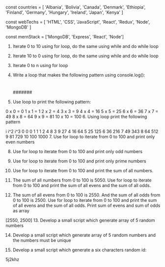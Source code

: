 const countries = [
  'Albania',
  'Bolivia',
  'Canada',
  'Denmark',
  'Ethiopia',
  'Finland',
  'Germany',
  'Hungary',
  'Ireland',
  'Japan',
  'Kenya'
]

const webTechs = [
  'HTML',
  'CSS',
  'JavaScript',
  'React',
  'Redux',
  'Node',
  'MongoDB'
]

const mernStack = ['MongoDB', 'Express', 'React', 'Node']

1. Iterate 0 to 10 using for loop, do the same using while and do while loop

2. Iterate 10 to 0 using for loop, do the same using while and do while loop

3. Iterate 0 to n using for loop

4. Write a loop that makes the following pattern using console.log():

    #
    ##
    ###
    ####
    #####
    ######
    #######
5. Use loop to print the following pattern:

0 x 0 = 0
1 x 1 = 1
2 x 2 = 4
3 x 3 = 9
4 x 4 = 16
5 x 5 = 25
6 x 6 = 36
7 x 7 = 49
8 x 8 = 64
9 x 9 = 81
10 x 10 = 100
6. Using loop print the following pattern

 i    i^2   i^3
 0    0     0
 1    1     1
 2    4     8
 3    9     27
 4    16    64
 5    25    125
 6    36    216
 7    49    343
 8    64    512
 9    81    729
 10   100   1000
7. Use for loop to iterate from 0 to 100 and print only even numbers

8. Use for loop to iterate from 0 to 100 and print only odd numbers

9. Use for loop to iterate from 0 to 100 and print only prime numbers

10. Use for loop to iterate from 0 to 100 and print the sum of all numbers.

11. The sum of all numbers from 0 to 100 is 5050.
Use for loop to iterate from 0 to 100 and print the sum of all evens and the sum of all odds.

12. The sum of all evens from 0 to 100 is 2550. And the sum of all odds from 0 to 100 is 2500.
Use for loop to iterate from 0 to 100 and print the sum of all evens and the sum of all odds. Print sum of evens and sum of odds as array

  [2550, 2500]
13. Develop a small script which generate array of 5 random numbers

14. Develop a small script which generate array of 5 random numbers and the numbers must be unique

15. Develop a small script which generate a six characters random id:

5j2khz